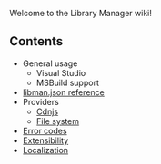 Welcome to the Library Manager wiki!

## Contents

- General usage
  - Visual Studio 
  - MSBuild support
- [libman.json reference](library.json-reference)
- Providers
  - [Cdnjs](cdnjs-provider)
  - [File system](file-system-provider)
- [Error codes](error-codes)
- [Extensibility](Extensibility)
- [Localization](Localization)
